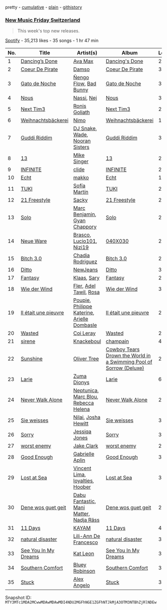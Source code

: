 pretty - [cumulative](/playlists/cumulative/37i9dQZF1DX3crNbt46mRU.md) - [plain](/playlists/plain/37i9dQZF1DX3crNbt46mRU) - [githistory](https://github.githistory.xyz/mackorone/spotify-playlist-archive/blob/main/playlists/plain/37i9dQZF1DX3crNbt46mRU)

### [New Music Friday Switzerland](https://open.spotify.com/playlist/37i9dQZF1DX3crNbt46mRU)

> This week's top new releases.

[Spotify](https://open.spotify.com/user/spotify) - 35,213 likes - 35 songs - 1 hr 47 min

| No. | Title | Artist(s) | Album | Length |
|---|---|---|---|---|
| 1 | [Dancing’s Done](https://open.spotify.com/track/06yG42F8p8l621YLki0rp2) | [Ava Max](https://open.spotify.com/artist/4npEfmQ6YuiwW1GpUmaq3F) | [Dancing's Done](https://open.spotify.com/album/6QqKTzhLeJmJBvueUe0Lf7) | 2:46 |
| 2 | [Coeur De Pirate](https://open.spotify.com/track/2q2tG7xR37PNyqrXqooemZ) | [Damso](https://open.spotify.com/artist/2UwqpfQtNuhBwviIC0f2ie) | [Coeur De Pirate](https://open.spotify.com/album/6amYcdS4hW0H69JcDrK2wY) | 3:00 |
| 3 | [Gato de Noche](https://open.spotify.com/track/54ELExv56KCAB4UP9cOCzC) | [Ñengo Flow](https://open.spotify.com/artist/12vb80Km0Ew53ABfJOepVz), [Bad Bunny](https://open.spotify.com/artist/4q3ewBCX7sLwd24euuV69X) | [Gato de Noche](https://open.spotify.com/album/2GS2h80Dp8rFdGEa0j0JhH) | 3:47 |
| 4 | [Nous](https://open.spotify.com/track/5xDBcbm1SAFe1rupcdudiq) | [Nassi](https://open.spotify.com/artist/1qKKI6tBqJZCZfAmXjYFjN), [Nej](https://open.spotify.com/artist/3BQ9mWlgFRfMr5EdNfc10a) | [Nous](https://open.spotify.com/album/0uUKJJT87LHqgu62jc6LfP) | 3:13 |
| 5 | [Next Tim3](https://open.spotify.com/track/7o2DgtJsULetO81aztFB67) | [Ronis Goliath](https://open.spotify.com/artist/7ab3brrz3yehEwzYJf7F8t) | [Next Tim3](https://open.spotify.com/album/6BlhHqjHmAUm09SYuCZmhR) | 2:27 |
| 6 | [Weihnachtsbäckerei](https://open.spotify.com/track/7G46zumjrtpzV138vMfDb1) | [Nimo](https://open.spotify.com/artist/3ZuBEj9ppJe8GSdKaMTfMN) | [Weihnachtsbäckerei](https://open.spotify.com/album/3PzE51Xsx8tmLkmTIeZljx) | 1:57 |
| 7 | [Guddi Riddim](https://open.spotify.com/track/5yN3wXc6fvM5SPTFjL6c4G) | [DJ Snake](https://open.spotify.com/artist/540vIaP2JwjQb9dm3aArA4), [Wade](https://open.spotify.com/artist/09iEIVQVBtTVjiuEdqqkIR), [Nooran Sisters](https://open.spotify.com/artist/2gFFvbbdzYzzWltI2HkZEV) | [Guddi Riddim](https://open.spotify.com/album/5LzVNj3OCqcPbYV9eV9CaN) | 3:30 |
| 8 | [13](https://open.spotify.com/track/5QF9o0WCmm0bMZwgaUgUh6) | [Mike Singer](https://open.spotify.com/artist/1LRpAVWq5z6VZMG3tTdZKU) | [13](https://open.spotify.com/album/2kheKymgreahq4Rn05KUjg) | 2:15 |
| 9 | [INFINITE](https://open.spotify.com/track/1yg9AHUzXGYyxJRHQ7Mn5u) | [clide](https://open.spotify.com/artist/5BmVxdltuGK9CqZVaiUEKy) | [INFINITE](https://open.spotify.com/album/1AJ3YB7lJ9Z5SrIavCtXUb) | 2:47 |
| 10 | [Echt](https://open.spotify.com/track/3VFiM0Sodk0WuO8E2VWtiR) | [makko](https://open.spotify.com/artist/6ARKr2ZoLf9TDoQiZarJMt) | [Echt](https://open.spotify.com/album/0ZG4VEDSqLhm9H0HA1yKu5) | 1:50 |
| 11 | [TUKI](https://open.spotify.com/track/4XMFcpYgm58mW2OK1MfR9z) | [Sofía Martín](https://open.spotify.com/artist/7oWRB45H5Usj3JVKeCwsus) | [TUKI](https://open.spotify.com/album/26z9OtSE7kqWDvR1u1Briv) | 2:33 |
| 12 | [21 Freestyle](https://open.spotify.com/track/2WnKNBq12Hf8BzTdrjwEkP) | [Sacky](https://open.spotify.com/artist/1sybJwRGo9WiiqcZLzzAbS) | [21 Freestyle](https://open.spotify.com/album/58apMhROHuGnRpGbjtJ00u) | 2:41 |
| 13 | [Solo](https://open.spotify.com/track/4WtWbsUpHCIvSUxFbCfM5m) | [Marc Benjamin](https://open.spotify.com/artist/05KjvP5zdwtEIgEazqblZw), [Gyan Chappory](https://open.spotify.com/artist/7IFRE8unQCJ6Q2Md2OXtM1) | [Solo](https://open.spotify.com/album/0YOEEfwnc5W2YdcAVXLQHQ) | 2:21 |
| 14 | [Neue Ware](https://open.spotify.com/track/0cAVGN030yAak3rVyT12lq) | [Brasco](https://open.spotify.com/artist/4qMPc7lyf44akP8e1FMZ4a), [Lucio101](https://open.spotify.com/artist/4LwRgSkj7AJJTKLnEaHjMv), [Nizi19](https://open.spotify.com/artist/2IVvZIe3P9BMuCI6h48Bjg) | [040X030](https://open.spotify.com/album/1IVhjRu2F2zS0LOGwdOMir) | 2:24 |
| 15 | [Bitch 3.0](https://open.spotify.com/track/0PWvY4TjcYLEuHByj1ZyXu) | [Chadia Rodriguez](https://open.spotify.com/artist/4nXNT34X5GQ8yTBttXtbY6) | [Bitch 3.0](https://open.spotify.com/album/5BX4ez5kPWfJ6Kr7nsr78i) | 2:10 |
| 16 | [Ditto](https://open.spotify.com/track/3r8RuvgbX9s7ammBn07D3W) | [NewJeans](https://open.spotify.com/artist/6HvZYsbFfjnjFrWF950C9d) | [Ditto](https://open.spotify.com/album/7bnqo1fdJU9nSfXQd3bSMe) | 3:05 |
| 17 | [Fantasy](https://open.spotify.com/track/7gTz5MRjppI1Pdid7VX6Xy) | [Klaas](https://open.spotify.com/artist/25sJFKMqDENdsTF7zRXoif), [Sary](https://open.spotify.com/artist/64IRUxTrpRi86hkZqJEreW) | [Fantasy](https://open.spotify.com/album/54Dzt1WneTLVnfwWCKxoik) | 2:42 |
| 18 | [Wie der Wind](https://open.spotify.com/track/4IOzEGIWW0kfMiiOoNQ4Jw) | [Fler](https://open.spotify.com/artist/75ctWsRuGXmxMxnFPkuEwA), [Adel Tawil](https://open.spotify.com/artist/3rZBkgoRHG8M9jQL0QPNMi), [Rosa](https://open.spotify.com/artist/3CqgA23LfBqxcZdfVClLl9) | [Wie der Wind](https://open.spotify.com/album/496UuOQy51MCOOUXiKalM5) | 3:22 |
| 19 | [Il était une pieuvre](https://open.spotify.com/track/2n2AqvhkiymMrSYEpZH211) | [Poupie](https://open.spotify.com/artist/71x0OO2toFjXrMRcufL9tv), [Philippe Katerine](https://open.spotify.com/artist/61NKNrhSMTYg2q0f3vS46e), [Arielle Dombasle](https://open.spotify.com/artist/7I2zgbIGfAd3w1CktlJUbI) | [Il était une pieuvre](https://open.spotify.com/album/6jiP10F26ycL2IopinE9aZ) | 2:54 |
| 20 | [Wasted](https://open.spotify.com/track/78crxkAaQ38xBYs4uM5Xkz) | [Coi Leray](https://open.spotify.com/artist/6AMd49uBDJfhf30Ak2QR5s) | [Wasted](https://open.spotify.com/album/6L96Vte8baOFYbFB3HIIqZ) | 2:37 |
| 21 | [sirene](https://open.spotify.com/track/7ynCmusrYVLHtbZ4pJwEMH) | [Knackeboul](https://open.spotify.com/artist/5bp4bA5lgte1Iag0omrGYw) | [champain](https://open.spotify.com/album/6bMhxNyVxeAvvTFGFiGdQO) | 4:17 |
| 22 | [Sunshine](https://open.spotify.com/track/1Q9j9J64lNWMJPuKP3Wd14) | [Oliver Tree](https://open.spotify.com/artist/6TLwD7HPWuiOzvXEa3oCNe) | [Cowboy Tears Drown the World in a Swimming Pool of Sorrow \(Deluxe\)](https://open.spotify.com/album/3HnZ8f1qXz3I9XrLAxOnSv) | 2:15 |
| 23 | [Larie](https://open.spotify.com/track/5n9U9n1EPoBpll9cDtB8S8) | [Zuma Dionys](https://open.spotify.com/artist/7qqEqY1pR6Uj2Z41HNuszd) | [Larie](https://open.spotify.com/album/0RikiewW0N6HhMdiOABC0B) | 6:38 |
| 24 | [Never Walk Alone](https://open.spotify.com/track/5vDUFAevjofyUJH348o7QT) | [Neptunica](https://open.spotify.com/artist/5dGsIOepO9ufQlXjW8KrPL), [Marc Blou](https://open.spotify.com/artist/3NqSZ6T8QqQLyA5baayI19), [Rebecca Helena](https://open.spotify.com/artist/76i2ylWmcnDTx38Va7Mwzr) | [Never Walk Alone](https://open.spotify.com/album/7AVCGOflgfsglePRa06a9g) | 2:36 |
| 25 | [Sie weisses](https://open.spotify.com/track/14y2T4AIbhCLp7ldGVddGA) | [Nilai](https://open.spotify.com/artist/68qLcgx7j0scFrVATHyI9u), [Josha Hewitt](https://open.spotify.com/artist/0TT0Jq7scu8wq1tTqEktOl) | [Sie weisses](https://open.spotify.com/album/7uONeasH4Euz46JSUoSSmV) | 3:11 |
| 26 | [Sorry](https://open.spotify.com/track/4wwnHAfmF12t0XGd3exEX0) | [Jessiqa Jones](https://open.spotify.com/artist/3jt2Xvzm0RHCW962b1N1qT) | [Sorry](https://open.spotify.com/album/3Co2nl4J3gN6N5VVaACJnb) | 3:18 |
| 27 | [worst enemy](https://open.spotify.com/track/4GRELogjYGX7i6b0jXQMDF) | [Jake Clark](https://open.spotify.com/artist/5fPvc8tIZfLbEm3GsbFHgd) | [worst enemy](https://open.spotify.com/album/5c1T3eQmdBGNy4Ol5pDWPw) | 2:57 |
| 28 | [Good Enough](https://open.spotify.com/track/5ubhHVO4Zk3Z5rEc067YBB) | [Gabrielle Aplin](https://open.spotify.com/artist/3w6zswp5THsSKYLICUbDTZ) | [Good Enough](https://open.spotify.com/album/5a79iYbVq5Gpor4febLhQP) | 3:08 |
| 29 | [Lost at Sea](https://open.spotify.com/track/7J8Jpr01C0vsNkdd0ywjJv) | [Vincent Lima](https://open.spotify.com/artist/7AB7bdCR5saJ0b9C4RuceX), [loyalties](https://open.spotify.com/artist/4bKUAe1VLjBB1W0SmfHjhG), [Hoober](https://open.spotify.com/artist/32rfvsXfn7YDlDhG7Hh7Zd) | [Lost at Sea](https://open.spotify.com/album/1g4TMDmYTmTbKEVSTK7bCz) | 3:01 |
| 30 | [Dene wos guet geit](https://open.spotify.com/track/0204tIFU0TfVtcpjAJktRd) | [Dabu Fantastic](https://open.spotify.com/artist/7aaXYTOjKbeCwVxZRXAC24), [Mani Matter](https://open.spotify.com/artist/7wkPBPwF9oOZJ8lEbQjIVt), [Nadja Räss](https://open.spotify.com/artist/4owiLjo1jqD5sNZslOv1L4) | [Dene wos guet geit](https://open.spotify.com/album/6ZTjasT8CI6Zp1HBJwOBRg) | 2:59 |
| 31 | [11 Days](https://open.spotify.com/track/5QaQSnyivKYxW1S3mZP1B6) | [KAYAM](https://open.spotify.com/artist/0Ei023SskGVjbZaGLMYQ9W) | [11 Days](https://open.spotify.com/album/74hvymQ8eRmr4SX9BPHkTw) | 4:05 |
| 32 | [natural disaster](https://open.spotify.com/track/3Hr1xXijRLlKRUJl94QNxQ) | [Lili\-Ann De Francesco](https://open.spotify.com/artist/5oWPqJjzXP3A0RCsASbEbA) | [natural disaster](https://open.spotify.com/album/7hpW9IBCs3sYzD6L6AhOr4) | 3:27 |
| 33 | [See You In My Dreams](https://open.spotify.com/track/5yqsHTPNMjiZP8LO7ZgnDY) | [Kat Leon](https://open.spotify.com/artist/6YC0XXr4qPMwz3lCpRhWzF) | [See You In My Dreams](https://open.spotify.com/album/1pKVuSFvPP17CaqkSekcLQ) | 3:34 |
| 34 | [Southern Comfort](https://open.spotify.com/track/1v4mO5YklWTQPA4DRieSAs) | [Bluey Robinson](https://open.spotify.com/artist/4JgCtSrKUJB4UT9MUoPSo6) | [Southern Comfort](https://open.spotify.com/album/3ZZveIivszyrCv2BfNR6bx) | 3:41 |
| 35 | [Stuck](https://open.spotify.com/track/6prXEKSoRVUGMknxdvu75N) | [Alex Angelo](https://open.spotify.com/artist/6BnmXRCOnTy4iTBlbsgZ5J) | [Stuck](https://open.spotify.com/album/7JT8FCfoT89EuFCJh5BKZn) | 3:33 |

Snapshot ID: `MTY3MTc1MDA2MCwwMDAwMDAwMDI4NDU2MGFhNGE1ZGFhNTJkMjA3OTM3NTBhZjRlNDEw`

